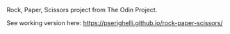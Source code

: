 Rock, Paper, Scissors project from The Odin Project.

See working version here: https://pserighelli.github.io/rock-paper-scissors/
